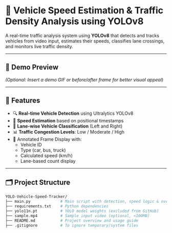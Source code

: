 # 🚦 Vehicle Speed Estimation & Traffic Density Analysis using YOLOv8

A real-time traffic analysis system using **YOLOv8** that detects and tracks vehicles from video input, estimates their speeds, classifies lane crossings, and monitors live traffic density.

---

## 📸 Demo Preview

<!-- Add GIF or screenshot here -->
*(Optional: Insert a demo GIF or before/after frame for better visual appeal)*

---

## 🔧 Features

- 🔍 **Real-time Vehicle Detection** using Ultralytics YOLOv8
- 📍 **Speed Estimation** based on positional timestamps
- 🧭 **Lane-wise Vehicle Classification** (Left and Right)
- 📊 **Traffic Congestion Levels**: Low / Moderate / High
- 🧠 Annotated Frame Display with:
  - Vehicle ID
  - Type (car, bus, truck)
  - Calculated speed (km/h)
  - Lane-based count display

---

## 🗂️ Project Structure

```bash
YOLO-Vehicle-Speed-Tracker/
├── main.py             # Main script with detection, speed logic & overlay
├── requirements.txt    # Python dependencies
├── yolo11n.pt          # YOLO model weights (excluded from GitHub)
├── sample.mp4          # Sample input video (optional, <100MB)
├── README.md           # Project overview and usage guide
├── .gitignore          # To ignore temporary/system files